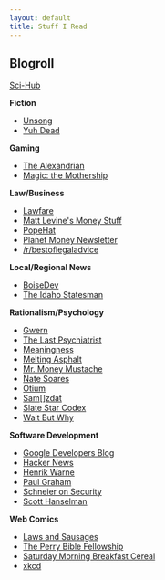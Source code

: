 ```yaml
---
layout: default
title: Stuff I Read
---
```


## Blogroll  
  
[Sci-Hub](https://sci-hub.tw/)  

**Fiction**  
* [Unsong](https://unsongbook.com/)  
* [Yuh Dead](https://lorav.github.io/)  

**Gaming**  
* [The Alexandrian](https://thealexandrian.net/)  
* [Magic: the Mothership](https://magic.wizards.com/en/articles)  

**Law/Business**  
* [Lawfare](https://lawfareblog.com/)  
* [Matt Levine's Money Stuff](https://www.bloomberg.com/view/topics/money-stuff)  
* [PopeHat](https://www.popehat.com/)  
* [Planet Money Newsletter](https://www.npr.org/sections/money/)  
* [/r/bestoflegaladvice](https://www.reddit.com/r/bestoflegaladvice/)  

**Local/Regional News**  
* [BoiseDev](https://boisedev.com/)  
* [The Idaho Statesman](https://www.idahostatesman.com/)  

**Rationalism/Psychology**  
* [Gwern](https://www.gwern.net/)  
* [The Last Psychiatrist](https://thelastpsychiatrist.com)  
* [Meaningness](https://meaningness.com/)  
* [Melting Asphalt](https://meltingasphalt.com)  
* [Mr. Money Mustache](https://www.mrmoneymustache.com/)  
* [Nate Soares](http://mindingourway.com/)  
* [Otium](https://srconstantin.wordpress.com/)  
* [Sam\[\]zdat](https://samzdat.com/)  
* [Slate Star Codex](https://slatestarcodex.com/)  
* [Wait But Why](https://waitbutwhy.com)  

**Software Development**  
* [Google Developers Blog](https://developers.googleblog.com/)  
* [Hacker News](https://news.ycombinator.com/)  
* [Henrik Warne](https://henrikwarne.com/)  
* [Paul Graham](http://paulgraham.com/articles.html)  
* [Schneier on Security](https://www.schneier.com/)  
* [Scott Hanselman](https://www.hanselman.com/blog/)  

**Web Comics**  
* [Laws and Sausages](https://lawsandsausagescomic.com/comic)  
* [The Perry Bible Fellowship](https://pbfcomics.com/)  
* [Saturday Morning Breakfast Cereal](https://smbc-comics.com/)  
* [xkcd](https://xkcd.com/)  
